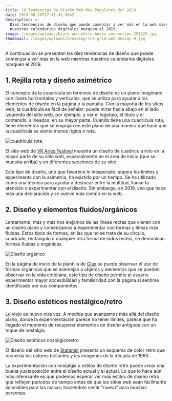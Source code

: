 ```yaml
---
title: 10 Tendencias de Diseño Web Más Populares del 2019
date: 2019-09-20T17:41:41.984Z
description: >-
  Diez tendencias de diseño que puede comenzar a ver más en la web mientras
  nuestros calendarios digitales marquen el 2019.
image: /images/uploads/black-and-white-books-connection-251225.jpg
thumbnail: /images/uploads/breaking-the-grid-web-design-9.jpg
---
```

A continuación se presentan las diez tendencias de diseño que puede comenzar a ver más en la web mientras nuestros calendarios digitales marquen el 2019.

## 1. Rejilla rota y diseño asimétrico

El concepto de la cuadrícula en términos de diseño es un plano imaginario con líneas horizontales y verticales, que se utiliza para ayudar a los elementos de diseño en la página o la pantalla. Con la mayoría de los sitios web, la cuadrícula es fácil de señalar: puede mirar hacia abajo en el lado izquierdo del sitio web, por ejemplo, y ver el logotipo, el título y el contenido, alineados, en su mayor parte. Cuando tiene una cuadrícula rota, tiene elementos que se empujan en este plano de una manera que hace que la cuadrícula se sienta menos rígida o rota.

![cuadricula rota](/images/uploads/breaking-the-grid-web-design-9.jpg "cuadricula rota")

El sitio web de <a href="https://www.vrarlesfestival.com">VR Arles Festival</a> muestra un diseño de cuadrícula roto en la mayor parte de su sitio web, especialmente en el área de inicio (que se muestra arriba) y en diferentes secciones de su sitio.

Este tipo de diseño, uno que favorece lo inesperado, supera los límites y experimenta con la asimetría, ha existido por un tiempo. Se ha utilizado como una técnica para ayudar a destacar entre la multitud, llamar la atención o experimentar con el diseño. Sin embargo, en 2019, veo que hace más una declaración y se vuelve más común en la web.

## 2. Diseño y elementos fluidos/orgánicos

Lentamente, más y más nos alejamos de las líneas rectas que vienen con un diseño plano y comenzamos a experimentar con formas y líneas más fluidas. Estos tipos de formas, en las que no se trata de su círculo, cuadrado, rectángulo o cualquier otra forma de lados rectos, se denominan formas fluidas u orgánicas.

![Diseño orgánico](/images/uploads/preview.png "Diseño orgánico")

En la página de inicio de la plantilla de <a href="https://dribbble.com/shots/3979025-Glax-landing-page">Glax</a> se puede observar el uso de formas orgánicas que se asemejan a objetos y elementos que se pueden observar en la vida cotidiana, este tipo de diseño permite al usuario experimentar mayor accesibilidad y familiaridad con la página al sentirse identificado por sus componentes.

## 3. Diseño estéticos nostálgico/retro

Lo viejo es nuevo otra vez. A medida que avanzamos más allá del diseño plano, donde la experimentación parece no tener límites, parece que ha llegado el momento de recuperar elementos de diseño antiguos con un toque de nostalgia.

![Diseño estéticos nostálgicoretro](/images/uploads/statamic-e1543917356783.png "Diseño estéticos nostálgico/retro")

El diseño del sitio web de <a href="https://statamic.com">Statamic</a> presenta un esquema de color retro que recuerda los colores brillantes y las imágenes de la década de 1980.

La experimentación con nostalgia y estilos de diseño retro puede crear una buena yuxtaposición entre el diseño actual y el actual. Lo que lo hace aún más interesante es que podemos esperar ver más estilos de diseño retro que reflejen períodos de tiempo antes de que los sitios web sean fácilmente accesibles para las masas; haciéndolo sentir "nuevo" para muchas personas.

